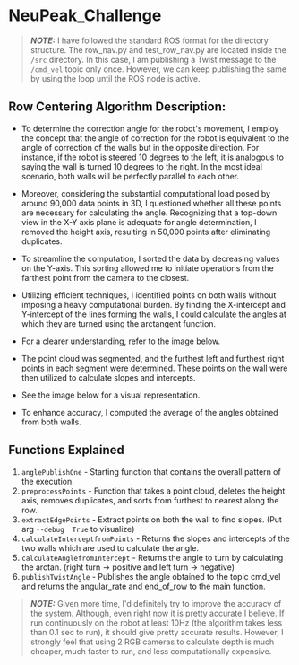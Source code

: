 # NeuPeak_Challenge

> **_NOTE:_**  I have followed the standard ROS format for the directory structure. The row_nav.py and test_row_nav.py are located inside the `/src` directory.
> In this case, I am publishing a Twist message to the `/cmd_vel` topic only once. However, we can keep publishing the same by using the loop until the ROS node is active.


## Row Centering Algorithm Description:

- To determine the correction angle for the robot's movement, I employ the concept that the angle of correction for the robot is equivalent to the angle of correction of the walls but in the opposite direction. For instance, if the robot is steered 10 degrees to the left, it is analogous to saying the wall is turned 10 degrees to the right. In the most ideal scenario, both walls will be perfectly parallel to each other.

- Moreover, considering the substantial computational load posed by around 90,000 data points in 3D, I questioned whether all these points are necessary for calculating the angle. Recognizing that a top-down view in the X-Y axis plane is adequate for angle determination, I removed the height axis, resulting in 50,000 points after eliminating duplicates.

- To streamline the computation, I sorted the data by decreasing values on the Y-axis. This sorting allowed me to initiate operations from the farthest point from the camera to the closest.

- Utilizing efficient techniques, I identified points on both walls without imposing a heavy computational burden. By finding the X-intercept and Y-intercept of the lines forming the walls, I could calculate the angles at which they are turned using the arctangent function.

- For a clearer understanding, refer to the image below.

- The point cloud was segmented, and the furthest left and furthest right points in each segment were determined. These points on the wall were then utilized to calculate slopes and intercepts. 

- See the image below for a visual representation.

- To enhance accuracy, I computed the average of the angles obtained from both walls.

## Functions Explained

1. `anglePublishOne` - Starting function that contains the overall pattern of the execution.
2. `preprocessPoints` - Function that takes a point cloud, deletes the height axis, removes duplicates, and sorts from furthest to nearest along the row.
3. `extractEdgePoints` - Extract points on both the wall to find slopes. (Put arg `--debug  True` to visualize)
4. `calculateInterceptfromPoints` - Returns the slopes and intercepts of the two walls which are used to calculate the angle.
5. `calculateAnglefromIntercept` - Returns the angle to turn by calculating the arctan. (right turn -> positive and left turn -> negative)
6. `publishTwistAngle` - Publishes the angle obtained to the topic cmd_vel and returns the angular_rate and end_of_row to the main function.

> **_NOTE:_** Given more time, I'd definitely try to improve the accuracy of the system. Although, even right now it is pretty accurate I believe. If run continuously on the robot at least 10Hz (the algorithm takes less than 0.1 sec to run), it should give pretty accurate results.
> However, I strongly feel that using 2 RGB cameras to calculate depth is much cheaper, much faster to run, and less computationally expensive.
